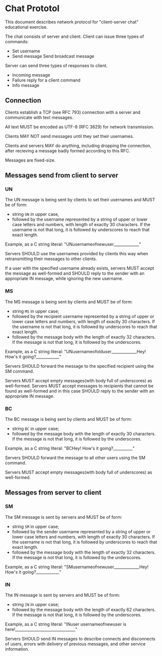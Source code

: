 # Chat Prototol

This document describes network protocol for "client-server chat" educational exercise.

The chat consists of server and client. Client can issue three types of commands:

* Set username
* Send message
  Send broadcast message

Server can send three types of responses to client.

* Incoming message
* Failure reply for a client command
* Info message

## Connection

Clients establish a TCP (see RFC 793) connection with a server and communicate with text messages.

All text MUST be encoded as UTF-8 (RFC 3629) for network transmission.

Clients MAY NOT send messages until they set their usernames.

Clients and servers MAY do anything, including dropping the connection, after recieving a message badly formed according to this RFC.

Messages are fixed-size.

## Messages send from client to server

### UN

The UN message is being sent by clients to set their usernames and MUST be of form:

* string `UN` in upper case,
* followed by the username represented by a string of upper or lower case letters and numbers, with length of exactly 30 characters. If the username is not that long, it is followed by underscores to reach that exact length.

Example, as a C string literal: "UNusernameofnewuser_____________"

Servers SHOULD use the usernames provided by clients this way when retransmitting their messages to other clients.

If a user with the specified username already exists, servers MUST accept the message as well-formed and SHOULD reply to the sender with an appropriate IN message, while ignoring the new username.

### MS

The MS message is being sent by clients and MUST be of form:

* string `MS` in upper case;
* followed by the recipient username represented by a string of upper or lower case letters and numbers, with length of exactly 30 characters. If the username is not that long, it is followed by underscores to reach that exact length.
* followed by the message body with the length of exactly 32 characters. If the message is not that long, it is followed by the underscores.

Example, as a C string literal: "UNusernameofolduser_____________Hey! How's it going?____________"

Servers SHOULD forward the message to the specified recipient using the SM command.

Servers MUST accept empty messages(with body full of underscores) as well-formed.
Servers MUST accept messages to recipients that cannot be found as well-formed and in this case SHOULD reply to the sender with an appropriate IN message.

### BC

The BC message is being sent by clients and MUST be of form:

* string `BC` in upper case;
* followed by the message body with the length of exactly 30 characters. If the message is not that long, it is followed by the underscores.

Example, as a C string literal: "BCHey! How's it going?__________"

Servers SHOULD forward the message to all other users using the SM command.

Servers MUST accept empty messages(with body full of underscores) as well-formed.

## Messages from server to client

### SM

The SM message is sent by servers and MUST be of form:

* string `SM` in upper case;
* followed by the sender username represented by a string of upper or lower case letters and numbers, with length of exactly 30 characters. If the username is not that long, it is followed by underscores to reach that exact length.
* followed by the message body with the length of exactly 32 characters. If the message is not that long, it is followed by the underscores.

Example, as a C string literal: "SMusernameofnewuser_____________Hey! How's it going?____________"

### IN

The IN message is sent by servers and MUST be of form:

* string `IN` in upper case;
* followed by the message body with the length of exactly 62 characters. If the message is not that long, it is followed by the underscores.

Example, as a C string literal: "INuser usernameofnewuser is here!_______________________________"

Servers SHOULD send IN messages to describe connects and disconnects of users, errors with delivery of previous messages, and other service information.
